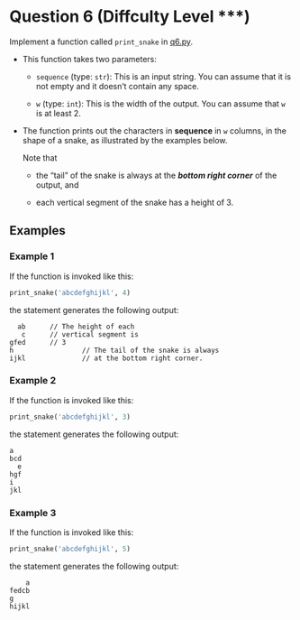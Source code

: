 # Question 6 (Diffculty Level ***)

Implement a function called `print_snake` in [q6.py](../questions/q6.py).

- This function takes two parameters:
  
  - `sequence` (type: `str`): This is an input string. You can assume that it is not empty and it doesn’t contain any space.
  
  - `w` (type: `int`): This is the width of the output. You can assume that `w` is at least 2.

- The function prints out the characters in **sequence** in `w` columns, in the shape of a snake, as illustrated by the examples below.

  Note that
  - the “tail” of the snake is always at the ***bottom right corner*** of the output, and

  - each vertical segment of the snake has a height of 3.

## Examples

### Example 1

If the function is invoked like this:

```python
print_snake('abcdefghijkl', 4)
```

the statement generates the following output:

```code
  ab      // The height of each
   c      // vertical segment is
gfed      // 3
h                 // The tail of the snake is always
ijkl              // at the bottom right corner.
```

### Example 2

If the function is invoked like this:

```python
print_snake('abcdefghijkl', 3)
```

the statement generates the following output:

```code
a
bcd
  e
hgf
i
jkl
```

### Example 3

If the function is invoked like this:

```python
print_snake('abcdefghijkl', 5)
```

the statement generates the following output:

```code
    a
fedcb
g
hijkl
```
